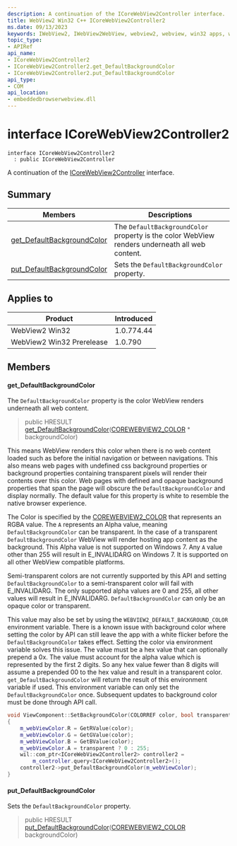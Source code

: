 ```yaml
---
description: A continuation of the ICoreWebView2Controller interface.
title: WebView2 Win32 C++ ICoreWebView2Controller2
ms.date: 09/13/2023
keywords: IWebView2, IWebView2WebView, webview2, webview, win32 apps, win32, edge, ICoreWebView2, ICoreWebView2Controller, browser control, edge html, ICoreWebView2Controller2
topic_type: 
- APIRef
api_name:
- ICoreWebView2Controller2
- ICoreWebView2Controller2.get_DefaultBackgroundColor
- ICoreWebView2Controller2.put_DefaultBackgroundColor
api_type:
- COM
api_location:
- embeddedbrowserwebview.dll
---
```


# interface ICoreWebView2Controller2

```
interface ICoreWebView2Controller2
  : public ICoreWebView2Controller
```

A continuation of the [ICoreWebView2Controller](icorewebview2controller.md) interface.

## Summary

 Members                        | Descriptions
--------------------------------|---------------------------------------------
[get_DefaultBackgroundColor](#get_defaultbackgroundcolor) | The `DefaultBackgroundColor` property is the color WebView renders underneath all web content.
[put_DefaultBackgroundColor](#put_defaultbackgroundcolor) | Sets the `DefaultBackgroundColor` property.

## Applies to

Product                         | Introduced
--------------------------------|---------------------------------------------
WebView2 Win32            |    1.0.774.44
WebView2 Win32 Prerelease |    1.0.790

## Members

#### get_DefaultBackgroundColor

The `DefaultBackgroundColor` property is the color WebView renders underneath all web content.

> public HRESULT [get_DefaultBackgroundColor](#get_defaultbackgroundcolor)([COREWEBVIEW2_COLOR](corewebview2_color.md) * backgroundColor)

This means WebView renders this color when there is no web content loaded such as before the initial navigation or between navigations. This also means web pages with undefined css background properties or background properties containing transparent pixels will render their contents over this color. Web pages with defined and opaque background properties that span the page will obscure the `DefaultBackgroundColor` and display normally. The default value for this property is white to resemble the native browser experience.

The Color is specified by the [COREWEBVIEW2_COLOR](corewebview2_color.md) that represents an RGBA value. The `A` represents an Alpha value, meaning `DefaultBackgroundColor` can be transparent. In the case of a transparent `DefaultBackgroundColor` WebView will render hosting app content as the background. This Alpha value is not supported on Windows 7. Any `A` value other than 255 will result in E_INVALIDARG on Windows 7. It is supported on all other WebView compatible platforms.

Semi-transparent colors are not currently supported by this API and setting `DefaultBackgroundColor` to a semi-transparent color will fail with E_INVALIDARG. The only supported alpha values are 0 and 255, all other values will result in E_INVALIDARG. `DefaultBackgroundColor` can only be an opaque color or transparent.

This value may also be set by using the `WEBVIEW2_DEFAULT_BACKGROUND_COLOR` environment variable. There is a known issue with background color where setting the color by API can still leave the app with a white flicker before the `DefaultBackgroundColor` takes effect. Setting the color via environment variable solves this issue. The value must be a hex value that can optionally prepend a 0x. The value must account for the alpha value which is represented by the first 2 digits. So any hex value fewer than 8 digits will assume a prepended 00 to the hex value and result in a transparent color. `get_DefaultBackgroundColor` will return the result of this environment variable if used. This environment variable can only set the `DefaultBackgroundColor` once. Subsequent updates to background color must be done through API call.

```cpp
void ViewComponent::SetBackgroundColor(COLORREF color, bool transparent)
{
    m_webViewColor.R = GetRValue(color);
    m_webViewColor.G = GetGValue(color);
    m_webViewColor.B = GetBValue(color);
    m_webViewColor.A = transparent ? 0 : 255;
    wil::com_ptr<ICoreWebView2Controller2> controller2 =
        m_controller.query<ICoreWebView2Controller2>();
    controller2->put_DefaultBackgroundColor(m_webViewColor);
}
```

#### put_DefaultBackgroundColor

Sets the `DefaultBackgroundColor` property.

> public HRESULT [put_DefaultBackgroundColor](#put_defaultbackgroundcolor)([COREWEBVIEW2_COLOR](corewebview2_color.md) backgroundColor)

